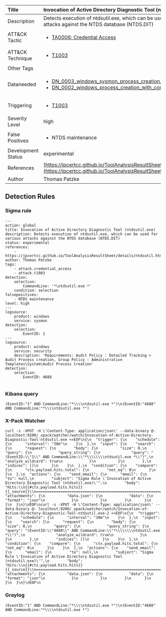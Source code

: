 | Title        | Invocation of Active Directory Diagnostic Tool (ntdsutil.exe) |
|:-------------------|:------------------|
| Description        | Detects execution of ntdsutil.exe, which can be used for various attacks against the NTDS database (NTDS.DIT) |
| ATT&amp;CK Tactic | <ul><li>[TA0006: Credential Access](https://attack.mitre.org/tactics/TA0006)</li></ul> |
| ATT&amp;CK Technique | <ul><li>[T1003](https://attack.mitre.org/tactics/T1003)</li></ul> |
| Other Tags | <ul></ul>  |
| Dataneeded         | <ul><li>[DN_0003_windows_sysmon_process_creation_1](../Data_Needed/DN_0003_windows_sysmon_process_creation_1.md)</li><li>[DN_0002_windows_process_creation_with_commandline_4688](../Data_Needed/DN_0002_windows_process_creation_with_commandline_4688.md)</li></ul> |
| Triggering         | <ul><li>[T1003](../Triggering/T1003.md)</li></ul> |
| Severity Level     | high       |
| False Positives    | <ul><li>NTDS maintenance</li></ul> |
| Development Status | experimental      |
| References         | [https://jpcertcc.github.io/ToolAnalysisResultSheet/details/ntdsutil.htm](https://jpcertcc.github.io/ToolAnalysisResultSheet/details/ntdsutil.htm) |
| Author             | Thomas Patzke      |


## Detection Rules

### Sigma rule

```
---
action: global
title: Invocation of Active Directory Diagnostic Tool (ntdsutil.exe)
description: Detects execution of ntdsutil.exe, which can be used for various attacks against the NTDS database (NTDS.DIT)
status: experimental
references:
    - https://jpcertcc.github.io/ToolAnalysisResultSheet/details/ntdsutil.htm
author: Thomas Patzke
tags:
    - attack.credential_access
    - attack.t1003
detection:
    selection:
        CommandLine: '*\ntdsutil.exe *'
    condition: selection
falsepositives: 
    - NTDS maintenance
level: high
---
logsource:
    product: windows
    service: sysmon
detection:
    selection:
        EventID: 1
---
logsource:
    product: windows
    service: security
    description: 'Requirements: Audit Policy : Detailed Tracking > Audit Process creation, Group Policy : Administrative Templates\System\Audit Process Creation'
detection:
    selection:
        EventID: 4688


```





### Kibana query

```
(EventID:"1" AND CommandLine:"*\\\\ntdsutil.exe *")\n(EventID:"4688" AND CommandLine:"*\\\\ntdsutil.exe *")
```





### X-Pack Watcher

```
curl -s -XPUT -H \'Content-Type: application/json\' --data-binary @- localhost:9200/_xpack/watcher/watch/Invocation-of-Active-Directory-Diagnostic-Tool-ntdsutil.exe <<EOF\n{\n  "trigger": {\n    "schedule": {\n      "interval": "30m"\n    }\n  },\n  "input": {\n    "search": {\n      "request": {\n        "body": {\n          "size": 0,\n          "query": {\n            "query_string": {\n              "query": "(EventID:\\"1\\" AND CommandLine:\\"*\\\\\\\\ntdsutil.exe *\\")",\n              "analyze_wildcard": true\n            }\n          }\n        },\n        "indices": []\n      }\n    }\n  },\n  "condition": {\n    "compare": {\n      "ctx.payload.hits.total": {\n        "not_eq": 0\n      }\n    }\n  },\n  "actions": {\n    "send_email": {\n      "email": {\n        "to": null,\n        "subject": "Sigma Rule \'Invocation of Active Directory Diagnostic Tool (ntdsutil.exe)\'",\n        "body": "Hits:\\n{{#ctx.payload.hits.hits}}{{_source}}\\n================================================================================\\n{{/ctx.payload.hits.hits}}",\n        "attachments": {\n          "data.json": {\n            "data": {\n              "format": "json"\n            }\n          }\n        }\n      }\n    }\n  }\n}\nEOF\ncurl -s -XPUT -H \'Content-Type: application/json\' --data-binary @- localhost:9200/_xpack/watcher/watch/Invocation-of-Active-Directory-Diagnostic-Tool-ntdsutil.exe-2 <<EOF\n{\n  "trigger": {\n    "schedule": {\n      "interval": "30m"\n    }\n  },\n  "input": {\n    "search": {\n      "request": {\n        "body": {\n          "size": 0,\n          "query": {\n            "query_string": {\n              "query": "(EventID:\\"4688\\" AND CommandLine:\\"*\\\\\\\\ntdsutil.exe *\\")",\n              "analyze_wildcard": true\n            }\n          }\n        },\n        "indices": []\n      }\n    }\n  },\n  "condition": {\n    "compare": {\n      "ctx.payload.hits.total": {\n        "not_eq": 0\n      }\n    }\n  },\n  "actions": {\n    "send_email": {\n      "email": {\n        "to": null,\n        "subject": "Sigma Rule \'Invocation of Active Directory Diagnostic Tool (ntdsutil.exe)\'",\n        "body": "Hits:\\n{{#ctx.payload.hits.hits}}{{_source}}\\n================================================================================\\n{{/ctx.payload.hits.hits}}",\n        "attachments": {\n          "data.json": {\n            "data": {\n              "format": "json"\n            }\n          }\n        }\n      }\n    }\n  }\n}\nEOF\n
```





### Graylog

```
(EventID:"1" AND CommandLine:"*\\\\ntdsutil.exe *")\n(EventID:"4688" AND CommandLine:"*\\\\ntdsutil.exe *")
```


